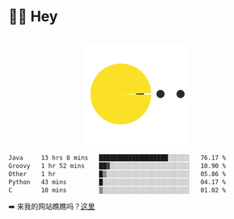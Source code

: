 
# 👋🏻 Hey
<div align="center">
	<br>
	<img src="https://raw.githubusercontent.com/Aniket965/Aniket965/master/pacman.svg?sanitize=true" width="200" height="200">
	<br>
</div>

<!--START_SECTION:waka-->
```text
Java     13 hrs 8 mins   ███████████████████░░░░░░   76.17 % 
Groovy   1 hr 52 mins    ██▓░░░░░░░░░░░░░░░░░░░░░░   10.90 % 
Other    1 hr            █▒░░░░░░░░░░░░░░░░░░░░░░░   05.86 % 
Python   43 mins         █░░░░░░░░░░░░░░░░░░░░░░░░   04.17 % 
C        10 mins         ▒░░░░░░░░░░░░░░░░░░░░░░░░   01.02 % 
```
<!--END_SECTION:waka-->

 ➡️  来我的网站瞧瞧吗？[这里](https://www.shaolongfei.com)
